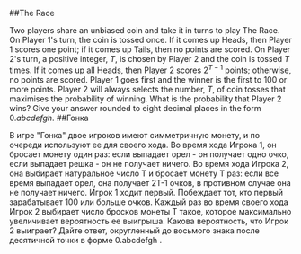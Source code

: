 ##The Race

Two players share an unbiased coin and take it in turns to play The Race.
On Player 1's turn, the coin is tossed once. If it comes up Heads, then Player 1 scores one point; if it comes up Tails, then no points are scored.
On Player 2's turn, a positive integer, $T$, is chosen by Player 2 and the coin is tossed $T$ times. If it comes up all Heads, then Player 2 scores $2^{T-1}$ points; otherwise, no points are scored.
Player 1 goes first and the winner is the first to 100 or more points.
Player 2 will always selects the number, $T$, of coin tosses that maximises the probability of winning.
What is the probability that Player 2 wins?
Give your answer rounded to eight decimal places in the form $0.abcdefgh$.
##Гонка

В игре "Гонка" двое игроков имеют симметричную монету, и по очереди используют ее для своего хода. Во время хода Игрока 1, он бросает монету один раз: если выпадает орел - он получает одно очко, если выпадает решка - он не получает ничего. Во время хода Игрока 2, она выбирает натуральное число T и бросает монету T раз: если все время выпадает орел, она получает 2T-1 очков, в противном случае она не получает ничего. Игрок 1 ходит первый. Побеждает тот, кто первый зарабатывает 100 или больше очков.
Каждый раз во время своего хода Игрок 2 выбирает число бросков монеты T такое, которое максимально увеличивает вероятность ее выигрыша.
Какова вероятность, что Игрок 2 выиграет?
Дайте ответ, округленный до восьмого знака после десятичной точки в форме 0.abcdefgh .
